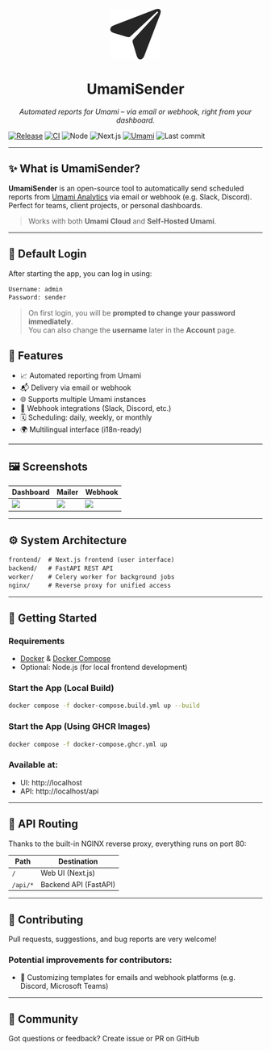 <p align="center">
  <img src="frontend/public/umamisender.png" alt="UmamiSender Logo" width="100">
</p>

<h1 align="center">UmamiSender</h1>

<p align="center">
  <i>Automated reports for Umami – via email or webhook, right from your dashboard.</i>
</p>

<p align="center">

  [![Release](https://img.shields.io/github/release/ceviixx/UmamiSender.svg)](https://github.com/ceviixx/UmamiSender/releases)
  [![CI](https://img.shields.io/github/actions/workflow/status/ceviixx/UmamiSender/ci.yml)](https://github.com/ceviixx/UmamiSender/actions)
  ![Node](https://img.shields.io/badge/node-20.19.x-brightgreen)
  ![Next.js](https://img.shields.io/badge/Next.js-14.2.30-blue)
  [![Umami](https://img.shields.io/badge/umami-2.19.x-black)](https://umami.is)
  ![Last commit](https://img.shields.io/github/last-commit/ceviixx/UmamiSender)

</p>

---

## ✨ What is UmamiSender?

**UmamiSender** is an open-source tool to automatically send scheduled reports from [Umami Analytics](https://umami.is) via email or webhook (e.g. Slack, Discord).  
Perfect for teams, client projects, or personal dashboards.

> Works with both **Umami Cloud** and **Self-Hosted Umami**.

---

## 🔐 Default Login

After starting the app, you can log in using:

```txt
Username: admin
Password: sender
````

> On first login, you will be **prompted to change your password immediately**.  
> You can also change the **username** later in the **Account** page.

## 🧩 Features

- 📈 Automated reporting from Umami
- 📬 Delivery via email or webhook
- 🌐 Supports multiple Umami instances
- 🔗 Webhook integrations (Slack, Discord, etc.)
- 🗓 Scheduling: daily, weekly, or monthly
- 🌍 Multilingual interface (i18n-ready)

---

## 🖼 Screenshots

| Dashboard | Mailer | Webhook |
|----------|---------------|------------------------|
| ![](docs/screenshots/01_dashboard.png) | ![](docs/screenshots/04_mailer.png) | ![](docs/screenshots/05_webhook.png) |

---

## ⚙️ System Architecture

```txt
frontend/  # Next.js frontend (user interface)
backend/   # FastAPI REST API
worker/    # Celery worker for background jobs
nginx/     # Reverse proxy for unified access
```

---

## 🚀 Getting Started

### Requirements

- [Docker](https://www.docker.com/) & [Docker Compose](https://docs.docker.com/compose/)
- Optional: Node.js (for local frontend development)

### Start the App (Local Build)

```bash
docker compose -f docker-compose.build.yml up --build
```

### Start the App (Using GHCR Images)
```bash
docker compose -f docker-compose.ghcr.yml up
```

### Available at:

- UI: http://localhost  
- API: http://localhost/api

---

## 🔁 API Routing

Thanks to the built-in NGINX reverse proxy, everything runs on port 80:

| Path      | Destination          |
|-----------|----------------------|
| `/`       | Web UI (Next.js)     |
| `/api/*`  | Backend API (FastAPI)|

---

## 🤝 Contributing

Pull requests, suggestions, and bug reports are very welcome!

### Potential improvements for contributors:

- 🧩 Customizing templates for emails and webhook platforms (e.g. Discord, Microsoft Teams)

---

## 💬 Community

Got questions or feedback? Create issue or PR on GitHub